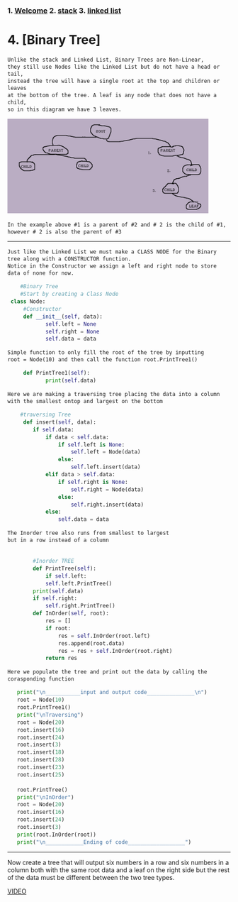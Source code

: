 
### 1. [Welcome](https://github.com/moscarelloscott/moscarelloscott/blob/main/CSE212.md) 2. [stack](https://github.com/moscarelloscott/moscarelloscott/blob/main/stack.md) 3. [linked list](https://github.com/moscarelloscott/moscarelloscott/blob/main/linkedlist.md)
# 4. [Binary Tree]

    Unlike the stack and Linked List, Binary Trees are Non-Linear, 
    they still use Nodes like the Linked List but do not have a head or tail, 
    instead the tree will have a single root at the top and children or leaves 
    at the bottom of the tree. A leaf is any node that does not have a child,
    so in this diagram we have 3 leaves.
    
   <img src="images/binary1.png" width= "90%" height="25%">
   
    In the example above #1 is a parent of #2 and # 2 is the child of #1, however # 2 is also the parent of #3
________________________________________________________________

    Just like the Linked List we must make a CLASS NODE for the Binary tree along with a CONSTRUCTOR function.
    Notice in the Constructor we assign a left and right node to store data of none for now.
    
~~~Python
    #Binary Tree
    #Start by creating a Class Node
 class Node:
     #Constructor
     def __init__(self, data):
            self.left = None
            self.right = None
            self.data = data
~~~
    Simple function to only fill the root of the tree by inputting 
    root = Node(10) and then call the function root.PrintTree1()
~~~Python
     def PrintTree1(self):
            print(self.data)   
~~~
    Here we are making a traversing tree placing the data into a column 
    with the smallest ontop and largest on the bottom
~~~Python
    #traversing Tree
     def insert(self, data):
        if self.data:
            if data < self.data:
                if self.left is None:
                    self.left = Node(data)
                else:
                    self.left.insert(data)
            elif data > self.data:
                if self.right is None:
                    self.right = Node(data)
                else:
                    self.right.insert(data)
            else:
                self.data = data
~~~
    The Inorder tree also runs from smallest to largest 
    but in a row instead of a column
~~~Python
                
        #Inorder TREE
        def PrintTree(self):
            if self.left:
            self.left.PrintTree()
        print(self.data)
        if self.right:
            self.right.PrintTree()
        def InOrder(self, root):
            res = []
            if root:
                res = self.InOrder(root.left)
                res.append(root.data)
                res = res + self.InOrder(root.right)       
            return res   
~~~
    
    Here we populate the tree and print out the data by calling the corasponding function
    
~~~Python
   print("\n___________input and output code_______________\n")   
   root = Node(10)
   root.PrintTree1()
   print("\nTraversing")
   root = Node(20)
   root.insert(16)
   root.insert(24)
   root.insert(3)
   root.insert(18)
   root.insert(28)
   root.insert(23)
   root.insert(25)
   
   root.PrintTree()
   print("\nInOrder")
   root = Node(20)
   root.insert(16)
   root.insert(24)
   root.insert(3)
   print(root.InOrder(root))
   print("\n____________Ending of code__________________")
 ~~~
___________________________________________________________________________________
Now create a tree that will output  six numbers in a row and six numbers in a column
both with the same root data and a leaf on the right side but the rest of the data
must be different between the two tree types.

[VIDEO](https://moscarelloscott.github.io/project/index.html)

